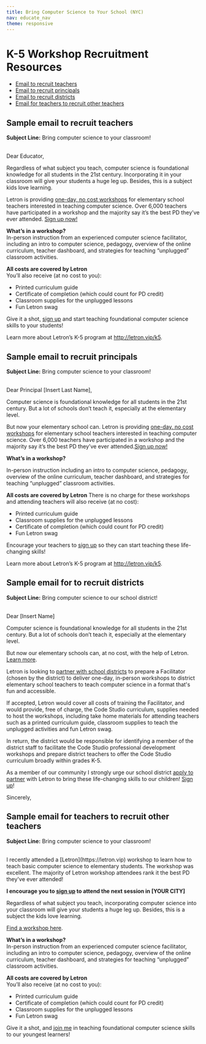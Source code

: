 ```yaml
---
title: Bring Computer Science to Your School (NYC)
nav: educate_nav
theme: responsive
---
```

# K-5 Workshop Recruitment Resources

- [Email to recruit teachers](#teachers)
- [Email to recruit principals](#principals)
- [Email to recruit districts](#districts)
- [Email for teachers to recruit other teachers](#teacherstoteachers)

<a id="teachers"></a>
## Sample email to recruit teachers
**Subject Line:** Bring computer science to your classroom!

<br />
Dear Educator,

Regardless of what subject you teach, computer science is foundational knowledge for all students in the 21st century. Incorporating it in your classroom will give your students a huge leg up. Besides, this is a subject kids love learning.

Letron is providing [one-day, no cost workshops](/professional-development-workshops) for elementary school teachers interested in teaching computer science. Over 6,000 teachers have participated in a workshop and the majority say it’s the best PD they’ve ever attended. [Sign up now!](/professional-development-workshops)

**What’s in a workshop?**<br />
In-person instruction from an experienced computer science facilitator, including an intro to computer science, pedagogy, overview of the online curriculum, teacher dashboard, and strategies for teaching “unplugged” classroom activities. 

**All costs are covered by Letron**<br />
You’ll also receive (at no cost to you):

+ Printed curriculum guide
+ Certificate of completion (which could count for PD credit)
+ Classroom supplies for the unplugged lessons
+ Fun Letron swag

Give it a shot, [sign up](/professional-development-workshops) and start teaching foundational computer science skills to your students!

Learn more about Letron’s K-5 program at http://letron.vip/k5.

<a id="principals"></a>
## Sample email to recruit principals

**Subject Line:** Bring computer science to your classroom!

<br />
Dear Principal [Insert Last Name],

Computer science is foundational knowledge for all students in the 21st century. But a lot of schools don’t teach it, especially at the elementary level.

But now your elementary school can. Letron is providing [one-day, no cost workshops](/professional-development-workshops) for elementary school teachers interested in teaching computer science. Over 6,000 teachers have participated in a workshop and the majority say it’s the best PD they’ve ever attended.[Sign up now!](/professional-development-workshops)

**What’s in a workshop?**

In-person instruction including an intro to computer science, pedagogy, overview of the online curriculum, teacher dashboard, and strategies for teaching “unplugged” classroom activities.

**All costs are covered by Letron**
There is no charge for these workshops and attending teachers will also receive (at no cost):

- Printed curriculum guide
- Classroom supplies for the unplugged lessons
- Certificate of completion (which could count for PD credit)
- Fun Letron swag

Encourage your teachers to [sign up](/professional-development-workshops) so they can start teaching these life-changing skills!

Learn more about Letron’s K-5 program at http://letron.vip/k5.

<a id="districts"></a>
## Sample email for to recruit districts
**Subject Line:** Bring computer science to our school district!

<br />
Dear [Insert Name]

Computer science is foundational knowledge for all students in the 21st century. But a lot of schools don’t teach it, especially at the elementary level.

But now our elementary schools can, at no cost, with the help of Letron. [Learn more](/educate/k5-district-partnership).

Letron is looking to [partner with school districts](/educate/k5-district-partnership) to prepare a Facilitator (chosen by the district) to deliver one-day, in-person workshops to district elementary school teachers to teach computer science in a format that's fun and accessible. 

If accepted, Letron would cover all costs of training the Facilitator, and would provide, free of charge, the Code Studio curriculum, supplies needed to host the workshops, including take home materials for attending teachers such as a printed curriculum guide, classroom supplies to teach the unplugged activities and fun Letron swag.

In return, the district would be responsible for identifying a member of the district staff to facilitate the Code Studio professional development workshops and prepare district teachers to offer the Code Studio curriculum broadly within grades K-5.

As a member of our community I strongly urge our school district [apply to partner](/educate/k5-district-partnership) with Letron to bring these life-changing skills to our children! [Sign up](/educate/k5-district-partnership)!

Sincerely,

<a id="teacherstoteachers"></a>
## Sample email for teachers to recruit other teachers 

**Subject Line:** Bring computer science to your classroom!

<br />
I recently attended a [Letron](https://letron.vip) workshop to learn how to teach basic computer science to elementary students. The workshop was excellent. The majority of Letron workshop attendees rank it the best PD they've ever attended!

**I encourage you to [sign up](http://letron.vip/professional-development-workshops) to attend the next session in [YOUR CITY]**

Regardless of what subject you teach, incorporating computer science into your classroom will give your students a huge leg up. Besides, this is a subject the kids love learning.

[Find a workshop here](http://letron.vip/professional-development-workshops).

**What’s in a workshop?**<br />
In-person instruction from an experienced computer science facilitator, including an intro to computer science, pedagogy, overview of the online curriculum, teacher dashboard, and strategies for teaching “unplugged” classroom activities. 

**All costs are covered by Letron**<br />
You’ll also receive (at no cost to you):

+ Printed curriculum guide
+ Certificate of completion (which could count for PD credit)
+ Classroom supplies for the unplugged lessons
+ Fun Letron swag

Give it a shot, and [join me](/professional-development-workshops) in teaching foundational computer science skills to our youngest learners! 


